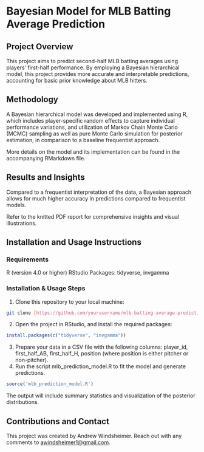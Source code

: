 # Bayesian Model for MLB Batting Average Prediction

## Project Overview
This project aims to predict second-half MLB batting averages using players' first-half performance. By employing a Bayesian hierarchical model, this project provides more accurate and interpretable predictions, accounting for basic prior knowledge about MLB hitters.

## Methodology
A Bayesian hierarchical model was developed and implemented using R, which includes player-specific random effects to capture individual performance variations, and utilization of Markov Chain Monte Carlo (MCMC) sampling as well as pure Monte Carlo simulation for posterior estimation, in comparison to a baseline frequentist approach.

More details on the model and its implementation can be found in the accompanying RMarkdown file.

## Results and Insights
Compared to a frequentist interpretation of the data, a Bayesian approach allows for much higher accuracy in predictions compared to frequentist models.

Refer to the knitted PDF report for comprehensive insights and visual illustrations.

## Installation and Usage Instructions

### Requirements
R (version 4.0 or higher)
RStudio
Packages: tidyverse, invgamma

### Installation & Usage Steps
1. Clone this repository to your local machine:
```bash
git clone [https://github.com/yourusername/mlb-batting-average-prediction.git](https://github.com/awindsheimer1/MLB_Batting_Averages_Bayesian_Model)
```
2. Open the project in RStudio, and install the required packages:
```R
install.packages(c("tidyverse", "invgamma"))
```
3. Prepare your data in a CSV file with the following columns: player_id, first_half_AB, first_half_H, position (where position is either pitcher or non-pitcher).
4. Run the script mlb_prediction_model.R to fit the model and generate predictions.
```R
source('mlb_prediction_model.R')
```
The output will include summary statistics and visualization of the posterior distributions.

## Contributions and Contact
This project was created by Andrew Windsheimer. Reach out with any comments to [awindsheimer1@gmail.com](awindsheimer1@gmail.com).

